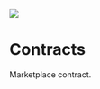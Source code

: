 ![](https://raw.githubusercontent.com/decentraland/web/gh-pages/img/decentraland.ico)

# Contracts

Marketplace contract.